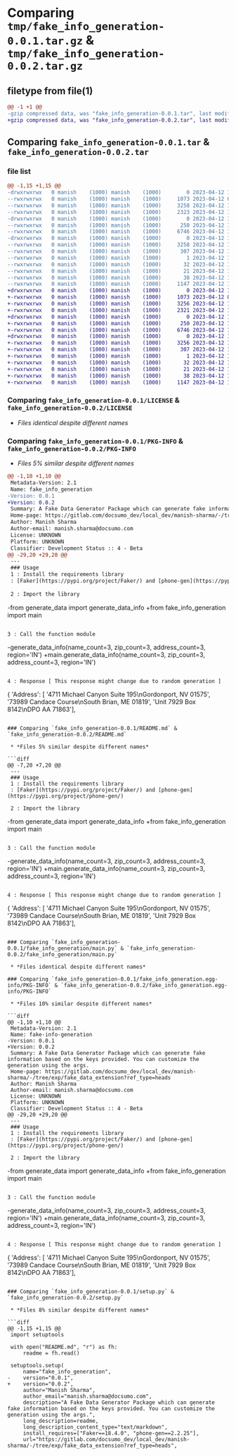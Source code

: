 # Comparing `tmp/fake_info_generation-0.0.1.tar.gz` & `tmp/fake_info_generation-0.0.2.tar.gz`

## filetype from file(1)

```diff
@@ -1 +1 @@
-gzip compressed data, was "fake_info_generation-0.0.1.tar", last modified: Wed Apr 12 19:27:24 2023, max compression
+gzip compressed data, was "fake_info_generation-0.0.2.tar", last modified: Wed Apr 12 19:40:10 2023, max compression
```

## Comparing `fake_info_generation-0.0.1.tar` & `fake_info_generation-0.0.2.tar`

### file list

```diff
@@ -1,15 +1,15 @@
-drwxrwxrwx   0 manish    (1000) manish    (1000)        0 2023-04-12 19:27:25.285225 fake_info_generation-0.0.1/
--rwxrwxrwx   0 manish    (1000) manish    (1000)     1073 2023-04-12 05:48:21.000000 fake_info_generation-0.0.1/LICENSE
--rwxrwxrwx   0 manish    (1000) manish    (1000)     3258 2023-04-12 19:27:25.280467 fake_info_generation-0.0.1/PKG-INFO
--rwxrwxrwx   0 manish    (1000) manish    (1000)     2323 2023-04-12 13:04:48.000000 fake_info_generation-0.0.1/README.md
-drwxrwxrwx   0 manish    (1000) manish    (1000)        0 2023-04-12 19:27:25.136019 fake_info_generation-0.0.1/fake_info_generation/
--rwxrwxrwx   0 manish    (1000) manish    (1000)      250 2023-04-12 19:25:09.000000 fake_info_generation-0.0.1/fake_info_generation/__init__.py
--rwxrwxrwx   0 manish    (1000) manish    (1000)     6746 2023-04-12 19:12:39.000000 fake_info_generation-0.0.1/fake_info_generation/main.py
-drwxrwxrwx   0 manish    (1000) manish    (1000)        0 2023-04-12 19:27:25.256463 fake_info_generation-0.0.1/fake_info_generation.egg-info/
--rwxrwxrwx   0 manish    (1000) manish    (1000)     3258 2023-04-12 19:27:24.000000 fake_info_generation-0.0.1/fake_info_generation.egg-info/PKG-INFO
--rwxrwxrwx   0 manish    (1000) manish    (1000)      307 2023-04-12 19:27:24.000000 fake_info_generation-0.0.1/fake_info_generation.egg-info/SOURCES.txt
--rwxrwxrwx   0 manish    (1000) manish    (1000)        1 2023-04-12 19:27:24.000000 fake_info_generation-0.0.1/fake_info_generation.egg-info/dependency_links.txt
--rwxrwxrwx   0 manish    (1000) manish    (1000)       32 2023-04-12 19:27:24.000000 fake_info_generation-0.0.1/fake_info_generation.egg-info/requires.txt
--rwxrwxrwx   0 manish    (1000) manish    (1000)       21 2023-04-12 19:27:24.000000 fake_info_generation-0.0.1/fake_info_generation.egg-info/top_level.txt
--rwxrwxrwx   0 manish    (1000) manish    (1000)       38 2023-04-12 19:27:25.286734 fake_info_generation-0.0.1/setup.cfg
--rwxrwxrwx   0 manish    (1000) manish    (1000)     1147 2023-04-12 19:25:36.000000 fake_info_generation-0.0.1/setup.py
+drwxrwxrwx   0 manish    (1000) manish    (1000)        0 2023-04-12 19:40:11.374432 fake_info_generation-0.0.2/
+-rwxrwxrwx   0 manish    (1000) manish    (1000)     1073 2023-04-12 05:48:21.000000 fake_info_generation-0.0.2/LICENSE
+-rwxrwxrwx   0 manish    (1000) manish    (1000)     3256 2023-04-12 19:40:11.369430 fake_info_generation-0.0.2/PKG-INFO
+-rwxrwxrwx   0 manish    (1000) manish    (1000)     2321 2023-04-12 19:32:49.000000 fake_info_generation-0.0.2/README.md
+drwxrwxrwx   0 manish    (1000) manish    (1000)        0 2023-04-12 19:40:11.163704 fake_info_generation-0.0.2/fake_info_generation/
+-rwxrwxrwx   0 manish    (1000) manish    (1000)      250 2023-04-12 19:25:09.000000 fake_info_generation-0.0.2/fake_info_generation/__init__.py
+-rwxrwxrwx   0 manish    (1000) manish    (1000)     6746 2023-04-12 19:12:39.000000 fake_info_generation-0.0.2/fake_info_generation/main.py
+drwxrwxrwx   0 manish    (1000) manish    (1000)        0 2023-04-12 19:40:11.330425 fake_info_generation-0.0.2/fake_info_generation.egg-info/
+-rwxrwxrwx   0 manish    (1000) manish    (1000)     3256 2023-04-12 19:40:10.000000 fake_info_generation-0.0.2/fake_info_generation.egg-info/PKG-INFO
+-rwxrwxrwx   0 manish    (1000) manish    (1000)      307 2023-04-12 19:40:10.000000 fake_info_generation-0.0.2/fake_info_generation.egg-info/SOURCES.txt
+-rwxrwxrwx   0 manish    (1000) manish    (1000)        1 2023-04-12 19:40:10.000000 fake_info_generation-0.0.2/fake_info_generation.egg-info/dependency_links.txt
+-rwxrwxrwx   0 manish    (1000) manish    (1000)       32 2023-04-12 19:40:10.000000 fake_info_generation-0.0.2/fake_info_generation.egg-info/requires.txt
+-rwxrwxrwx   0 manish    (1000) manish    (1000)       21 2023-04-12 19:40:10.000000 fake_info_generation-0.0.2/fake_info_generation.egg-info/top_level.txt
+-rwxrwxrwx   0 manish    (1000) manish    (1000)       38 2023-04-12 19:40:11.375425 fake_info_generation-0.0.2/setup.cfg
+-rwxrwxrwx   0 manish    (1000) manish    (1000)     1147 2023-04-12 19:33:22.000000 fake_info_generation-0.0.2/setup.py
```

### Comparing `fake_info_generation-0.0.1/LICENSE` & `fake_info_generation-0.0.2/LICENSE`

 * *Files identical despite different names*

### Comparing `fake_info_generation-0.0.1/PKG-INFO` & `fake_info_generation-0.0.2/PKG-INFO`

 * *Files 5% similar despite different names*

```diff
@@ -1,10 +1,10 @@
 Metadata-Version: 2.1
 Name: fake_info_generation
-Version: 0.0.1
+Version: 0.0.2
 Summary: A Fake Data Generator Package which can generate fake information based on the keys provided. You can customize the generation using the args.
 Home-page: https://gitlab.com/docsumo_dev/local_dev/manish-sharma/-/tree/exp/fake_data_extension?ref_type=heads
 Author: Manish Sharma
 Author-email: manish.sharma@docsumo.com
 License: UNKNOWN
 Platform: UNKNOWN
 Classifier: Development Status :: 4 - Beta
@@ -29,20 +29,20 @@
 ---
 ### Usage 
 1 : Install the requirements library
 : [Faker](https://pypi.org/project/Faker/) and [phone-gen](https://pypi.org/project/phone-gen/)
 
 2 : Import the library
 ```
-from generate_data import generate_data_info
+from fake_info_generation import main
 ```
 
 3 : Call the function module
 ```
-generate_data_info(name_count=3, zip_count=3, address_count=3, region='IN')
+main.generate_data_info(name_count=3, zip_count=3, address_count=3, region='IN')
 ```
 
 4 : Response [ This response might change due to random generation ]
 ```
 {   'Address': [   '4711 Michael Canyon Suite 195\nGordonport, NV 01575',
                    '73989 Candace Course\nSouth Brian, ME 01819',
                    'Unit 7929 Box 8142\nDPO AA 71863'],
```

### Comparing `fake_info_generation-0.0.1/README.md` & `fake_info_generation-0.0.2/README.md`

 * *Files 5% similar despite different names*

```diff
@@ -7,20 +7,20 @@
 ---
 ### Usage 
 1 : Install the requirements library
 : [Faker](https://pypi.org/project/Faker/) and [phone-gen](https://pypi.org/project/phone-gen/)
 
 2 : Import the library
 ```
-from generate_data import generate_data_info
+from fake_info_generation import main
 ```
 
 3 : Call the function module
 ```
-generate_data_info(name_count=3, zip_count=3, address_count=3, region='IN')
+main.generate_data_info(name_count=3, zip_count=3, address_count=3, region='IN')
 ```
 
 4 : Response [ This response might change due to random generation ]
 ```
 {   'Address': [   '4711 Michael Canyon Suite 195\nGordonport, NV 01575',
                    '73989 Candace Course\nSouth Brian, ME 01819',
                    'Unit 7929 Box 8142\nDPO AA 71863'],
```

### Comparing `fake_info_generation-0.0.1/fake_info_generation/main.py` & `fake_info_generation-0.0.2/fake_info_generation/main.py`

 * *Files identical despite different names*

### Comparing `fake_info_generation-0.0.1/fake_info_generation.egg-info/PKG-INFO` & `fake_info_generation-0.0.2/fake_info_generation.egg-info/PKG-INFO`

 * *Files 10% similar despite different names*

```diff
@@ -1,10 +1,10 @@
 Metadata-Version: 2.1
 Name: fake-info-generation
-Version: 0.0.1
+Version: 0.0.2
 Summary: A Fake Data Generator Package which can generate fake information based on the keys provided. You can customize the generation using the args.
 Home-page: https://gitlab.com/docsumo_dev/local_dev/manish-sharma/-/tree/exp/fake_data_extension?ref_type=heads
 Author: Manish Sharma
 Author-email: manish.sharma@docsumo.com
 License: UNKNOWN
 Platform: UNKNOWN
 Classifier: Development Status :: 4 - Beta
@@ -29,20 +29,20 @@
 ---
 ### Usage 
 1 : Install the requirements library
 : [Faker](https://pypi.org/project/Faker/) and [phone-gen](https://pypi.org/project/phone-gen/)
 
 2 : Import the library
 ```
-from generate_data import generate_data_info
+from fake_info_generation import main
 ```
 
 3 : Call the function module
 ```
-generate_data_info(name_count=3, zip_count=3, address_count=3, region='IN')
+main.generate_data_info(name_count=3, zip_count=3, address_count=3, region='IN')
 ```
 
 4 : Response [ This response might change due to random generation ]
 ```
 {   'Address': [   '4711 Michael Canyon Suite 195\nGordonport, NV 01575',
                    '73989 Candace Course\nSouth Brian, ME 01819',
                    'Unit 7929 Box 8142\nDPO AA 71863'],
```

### Comparing `fake_info_generation-0.0.1/setup.py` & `fake_info_generation-0.0.2/setup.py`

 * *Files 8% similar despite different names*

```diff
@@ -1,15 +1,15 @@
 import setuptools
 
 with open("README.md", "r") as fh:
     readme = fh.read()
 
 setuptools.setup(
     name="fake_info_generation", 
-    version="0.0.1",
+    version="0.0.2",
     author="Manish Sharma",
     author_email="manish.sharma@docsumo.com",
     description="A Fake Data Generator Package which can generate fake information based on the keys provided. You can customize the generation using the args.",
     long_description=readme,
     long_description_content_type="text/markdown",
     install_requires=["Faker==18.4.0", "phone-gen==2.2.25"],
     url="https://gitlab.com/docsumo_dev/local_dev/manish-sharma/-/tree/exp/fake_data_extension?ref_type=heads",
```


